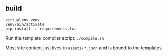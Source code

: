 build
-----
```
virtualenv venv
venv/bin/activate
pip install -r requirements.txt
```

Run the template compiler script:
`./compile.sh`

Most site content just lives in `assets/*.json` and is bound to the templates.
